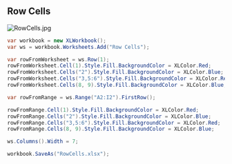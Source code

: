 ## Row Cells

![RowCells.jpg](http://download-codeplex.sec.s-msft.com/Download?ProjectName=closedxml&DownloadId=191949 "RowCells.jpg")  

```c#
var workbook = new XLWorkbook();
var ws = workbook.Worksheets.Add("Row Cells");

var rowFromWorksheet = ws.Row(1);
rowFromWorksheet.Cell(1).Style.Fill.BackgroundColor = XLColor.Red;
rowFromWorksheet.Cells("2").Style.Fill.BackgroundColor = XLColor.Blue;
rowFromWorksheet.Cells("3,5:6").Style.Fill.BackgroundColor = XLColor.Red;
rowFromWorksheet.Cells(8, 9).Style.Fill.BackgroundColor = XLColor.Blue;

var rowFromRange = ws.Range("A2:I2").FirstRow();

rowFromRange.Cell(1).Style.Fill.BackgroundColor = XLColor.Red;
rowFromRange.Cells("2").Style.Fill.BackgroundColor = XLColor.Blue;
rowFromRange.Cells("3,5:6").Style.Fill.BackgroundColor = XLColor.Red;
rowFromRange.Cells(8, 9).Style.Fill.BackgroundColor = XLColor.Blue;

ws.Columns().Width = 7;

workbook.SaveAs("RowCells.xlsx");
```
